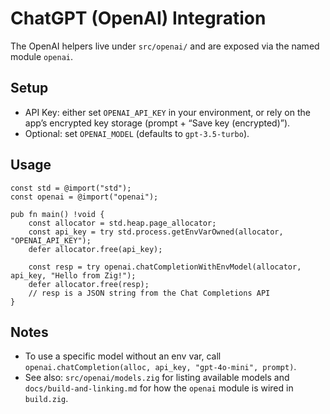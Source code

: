 ChatGPT (OpenAI) Integration
===========================

The OpenAI helpers live under `src/openai/` and are exposed via the named module `openai`.

Setup
-----
- API Key: either set `OPENAI_API_KEY` in your environment, or rely on the app’s encrypted key storage (prompt + “Save key (encrypted)”).
- Optional: set `OPENAI_MODEL` (defaults to `gpt-3.5-turbo`).

Usage
-----
```
const std = @import("std");
const openai = @import("openai");

pub fn main() !void {
    const allocator = std.heap.page_allocator;
    const api_key = try std.process.getEnvVarOwned(allocator, "OPENAI_API_KEY");
    defer allocator.free(api_key);

    const resp = try openai.chatCompletionWithEnvModel(allocator, api_key, "Hello from Zig!");
    defer allocator.free(resp);
    // resp is a JSON string from the Chat Completions API
}
```

Notes
-----
- To use a specific model without an env var, call `openai.chatCompletion(alloc, api_key, "gpt-4o-mini", prompt)`.
- See also: `src/openai/models.zig` for listing available models and `docs/build-and-linking.md` for how the `openai` module is wired in `build.zig`.
